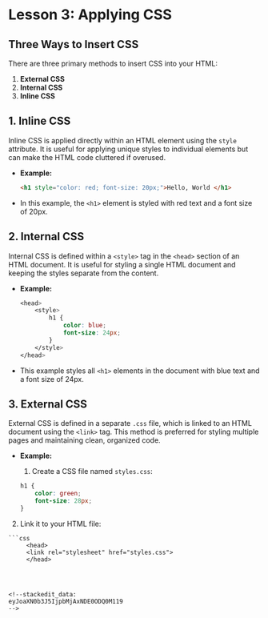 # **Lesson 3: Applying CSS**

## **Three Ways to Insert CSS** 

There are three primary methods to insert CSS into your HTML: 
1. **External CSS** 
2. **Internal CSS** 
3. **Inline CSS**


## **1. Inline CSS**

Inline CSS is applied directly within an HTML element using the `style` attribute. It is useful for applying unique styles to individual elements but can make the HTML code cluttered if overused.

- **Example:**
  ```html
  <h1 style="color: red; font-size: 20px;">Hello, World </h1>
  ```

- In this example, the `<h1>` element is styled with red text and a font size of 20px.

## **2. Internal CSS**

Internal CSS is defined within a `<style>` tag in the `<head>` section of an HTML document. It is useful for styling a single HTML document and keeping the styles separate from the content.

-   **Example:**
	```css
	<head>
	    <style>
	        h1 {
	            color: blue;
	            font-size: 24px;
	        }
	    </style>
	</head>
	```
 - This example styles all `<h1>` elements in the document with blue text and a font size of 24px.

## **3. External CSS**

External CSS is defined in a separate `.css` file, which is linked to an HTML document using the `<link>` tag. This method is preferred for styling multiple pages and maintaining clean, organized code.

-   **Example:**
    
	1.  Create a CSS file named `styles.css`:
	```css
	h1 {
	    color: green;
	    font-size: 28px;
	}
	```
   2.  Link it to your HTML file:
    
    ```css
	     <head>
	     <link rel="stylesheet" href="styles.css">
	     </head>
 ```
        
    
   
<!--stackedit_data:
eyJoaXN0b3J5IjpbMjAxNDE0ODQ0M119
-->